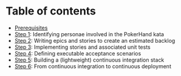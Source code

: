 # Table of contents

  - [Prerequisites](./_preparation.md)
  - [Step 1](./steps/step1.md): Identifying personae involved in the PokerHand kata
  - [Step 2](./steps/step2.md): Writing epics and stories to create an estimated backlog
  - [Step 3](./steps/step3.md): Implementing stories and associated unit tests 
  - [Step 4](./steps/step4.md): Defining executable acceptance scenarios
  - [Step 5](./steps/step5.md): Building a (lightweight) continuous integration stack
  - [Step 6](./steps/step6.md): From continuous integration to continuous deployment